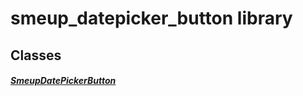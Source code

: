 


# smeup_datepicker_button library











## Classes

##### [SmeupDatePickerButton](../smeup_widgets_smeup_datepicker_button/SmeupDatePickerButton-class.md)



 















